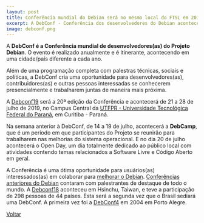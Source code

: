 ```yaml
---
layout: post
title: Conferência mundial do Debian será no mesmo local do FTSL em 2019
excerpt: A DebConf - Conferência dos desenvolvedores do Debian acontecerá de 14 a 29 de Julho de 2019 no Campus central da UTFPR
image: debconf.png
---
```


A **DebConf é a Conferência mundial de desenvolvedores(as) do Projeto Debian**.
O evento é realizado anualmente e é itinerante, acontecendo em uma cidade/país
diferente a cada ano.

Além de uma programação completa com palestras técnicas, sociais e políticas, a
DebConf cria uma oportunidade para desenvolvedores(as), contribuidores(as) e
outras pessoas interessadas se conhecerem presencialmente e trabalharem juntas
de maneira mais próxima.

A [Debconf19](https://debconf19.debconf.org) será a 20ª edição da Conferência 
e acontecerá de 21 a 28 de julho de 2019, no Campus Central da
[UTFPR - Universidade Tecnológica Federal do Paraná](http://utfpr.edu.br), em
Curitiba - Paraná.

Na semana anterior à DebConf, de 14 a 19 de julho, acontecerá a **DebCamp**, que é
um período em que participantes do Projeto se reunirão para
trabalharem nas melhorias do sistema operacional. E no dia 20
de julho acontecerá o Open Day, um dia totalmente dedicado ao público local 
com atividades contendo temas relacionados a Software Livre e Código Aberto 
em geral.

A Conferência é uma ótima oportunidade para usuários(as) interessados(as) em
colaborar para [melhorar o Debian](https://www.debian.org/intro/help).
[Conferências anteriores do Debian](https://www.debconf.org) contaram com
palestrantes de destaque de todo o mundo.
A [Debconf18](https://debconf18.debconf.org) aconteceu em Hsinchu, Taiwan, e
teve a participação de 298 pessoas de 44 países. Esta será a segunda vez que o
Brasil sediará uma DebConf. A primeira vez foi a
[DebConf4](https://debconf4.debconf.org) em 2004 em Porto Alegre.




<a href="{{ site.baseurl }}/index.html">Voltar</a>
